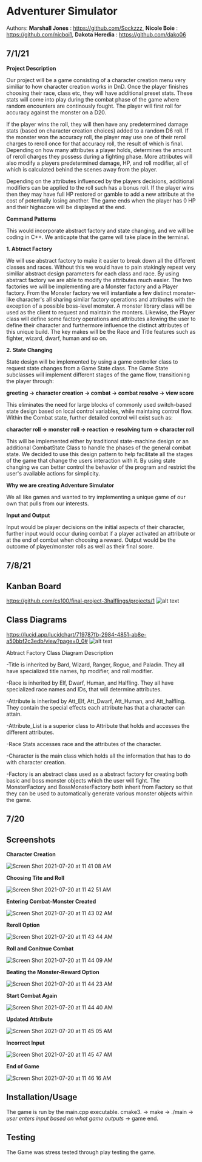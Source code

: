  # Adventurer Simulator

Authors: **Marshall Jones** : https://github.com/Sockzzz, **Nicole Boie** : https://github.com/nicboi1, **Dakota Heredia** : https://github.com/dako06  

## 7/1/21

**Project Description**

Our project will be a game consisting of a character creation menu very similiar to how character creation works in DnD. Once the player 
finishes choosing their race, class etc, they will have additional preset stats. These stats will come into play during the combat phase of 
the game where random encounters are continously fought. The player will first roll for accuracy against the monster on a D20. 

If the player wins the roll, they will then have any predetermined damage stats (based on character creation choices) added to a random D6 roll. If the 
monster won the accuracy roll, the player may use one of their reroll charges to reroll once for that accuracy roll, the result of which is
final. Depending on how many attributes a player holds, determines the amount of reroll charges they possess during a fighting phase. More 
attributes will also modify a players predetermined damage, HP, and roll modifier, all of which is calculated behind the scenes away from the 
player.

Depending on the attributes influenced by the players decisions, additional modifiers can be applied to the roll such has a bonus roll. 
If the player wins then they may have full HP restored or gamble to add a new attribute at the cost of potentially losing another. The 
game ends when the player has 0 HP and their highscore will be displayed at the end. 

**Command Patterns**

This would incorporate abstract factory and state changing, and we will be coding in C++.
We anticapte that the game will take place in the terminal. 

**1. Abtract Factory** 

We will use abstract factory to make it easier to break down all the different classes and races. Without this we would have to pain stakingly repeat very similiar abstract design parameters for each class and race. By using abstract factory we are able to modify the attributes much easier. The two factories we will be implementing are a Monster factory and a Player factory. From the Monster factory we will instantiate a few distinct monster-like character's all sharing similar factory operations and attributes with the exception of a possible boss-level monster. A monster library class will be used as the client to request and maintain the monters. Likewise, the Player class will define some factory operations and attributes allowing the user to define their character and furthermore influence the distinct attributes of this unique build. The key makes will be the Race and Title features such as fighter, wizard, dwarf, human and so on.

**2. State Changing**

State design will be implemented by using a game controller class to request state changes from a Game State class. The Game State subclasses will implement different stages of the game flow, transitioning the player through: 

**greeting -> character creation -> combat -> combat resolve -> view score**

This eliminates the need for large  blocks of commonly used switch-based state design based on local control variables, while maintaing control flow. Within the Combat state, 
further detailed control will exist such as: 

**character roll -> monster roll -> reaction -> resolving turn -> character roll**

This will be implemented either by traditional state-machine design or an additional CombatState Class to handle the phases of the general combat state.  We decided to use this design pattern to help facilitate all the stages of the game that change the users interaction with it. By using state changing we can better control the behavior of the program and restrict the user's available actions for simplicity.   

**Why we are creating Adventure Simulator**

We all like games and wanted to try implementing a unique game of our own that pulls from our interests.

**Input and Output**

Input would be player decisions on the initial aspects of their character, further input would occur during combat if a player activated an attribute or at the end of combat when choosing a reward.
Output would be the outcome of player/monster rolls as well as their final score. 


## 7/8/21

## Kanban Board
https://github.com/cs100/final-project-3halflings/projects/1
![alt text](https://cdn.discordapp.com/attachments/858209303608950785/862069454039941140/kanban.PNG)


## Class Diagrams
https://lucid.app/lucidchart/719787fb-2984-4851-ab8e-a50bbf2c3edb/view?page=0_0#
![alt text](https://cdn.discordapp.com/attachments/858209303608950785/862069469585211432/mainChart.PNG)

 Abtract Factory Class Diagram Description
 
 -Title is inherited by Bard, Wizard, Ranger, Rogue, and Paladin. They all have specialized title names, hp modifier, and roll modifier.
 
 -Race is inherited by Elf, Dwarf, Human, and Halfling. They all have specialized race names and IDs, that will determine attributes.
 
 -Attribute is inherited by Att_Elf, Att_Dwarf, Att_Human, and Att_halfling. They contain the special effects each attribute has that a character can attain.
 
 -Attribute_List is a superior class to Attribute that holds and accesses the different attributes.
 
 -Race Stats accesses race and the attributes of the character.
 
 -Character is the main class which holds all the information that has to do with character creation.
 
 -Factory is an abstract class used as a abstract factory for creating both basic and boss monster objects which the user will fight. The MonsterFactory and BossMonsterFactory both inherit from Factory so that they can be used to automatically generate various monster objects within the game.
 
 ## 7/20
 ## Screenshots
 
 **Character Creation**
 
 ![Screen Shot 2021-07-20 at 11 41 08 AM](https://user-images.githubusercontent.com/86252234/126378868-e3d8d012-0fc1-4beb-87b8-9edf976e02f8.png)
 
 **Choosing Tite and Roll**
 
![Screen Shot 2021-07-20 at 11 42 51 AM](https://user-images.githubusercontent.com/86252234/126378883-e2b948d7-91ff-4d86-83ae-6db015b255bb.png)

**Entering Combat-Monster Created**

![Screen Shot 2021-07-20 at 11 43 02 AM](https://user-images.githubusercontent.com/86252234/126378898-d06d5f2c-7c05-44d0-bc4a-8f92eb1d79de.png)

**Reroll Option**

![Screen Shot 2021-07-20 at 11 43 44 AM](https://user-images.githubusercontent.com/86252234/126378912-5a789a30-b38c-437b-aff6-43cc1a2f9bb8.png)

**Roll and Conitnue Combat**

![Screen Shot 2021-07-20 at 11 44 09 AM](https://user-images.githubusercontent.com/86252234/126378934-a77096b8-3d44-4874-9ef0-a7816ddf7855.png)

**Beating the Monster-Reward Option**

![Screen Shot 2021-07-20 at 11 44 23 AM](https://user-images.githubusercontent.com/86252234/126378948-039bbc0f-011f-4f59-91ea-c0d324eeed1f.png)

**Start Combat Again**

![Screen Shot 2021-07-20 at 11 44 40 AM](https://user-images.githubusercontent.com/86252234/126378963-ea9f687e-309b-4442-adb1-d7a6c175f71e.png)

**Updated Attribute**

![Screen Shot 2021-07-20 at 11 45 05 AM](https://user-images.githubusercontent.com/86252234/126378976-d0b84e23-7b42-42f2-bf35-724cacda641d.png)

**Incorrect Input**

![Screen Shot 2021-07-20 at 11 45 47 AM](https://user-images.githubusercontent.com/86252234/126378985-c4045cc1-1768-4acd-b827-f9b72d1aa553.png)

**End of Game**

![Screen Shot 2021-07-20 at 11 46 16 AM](https://user-images.githubusercontent.com/86252234/126378990-b034e09c-5761-4aa1-905e-fed76ea267f3.png)


 ## Installation/Usage
 The game is run by the main.cpp executable.
 cmake3. -> make -> ./main -> *user enters input based on what game outputs* -> game end.
 ## Testing
 The Game was stress tested through play testing the game. 
